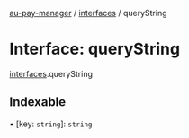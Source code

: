 [au-pay-manager](../README.md) / [interfaces](../modules/interfaces.md) / queryString

# Interface: queryString

[interfaces](../modules/interfaces.md).queryString

## Indexable

▪ [key: `string`]: `string`
